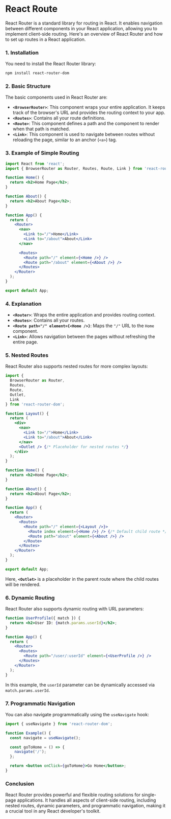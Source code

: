 # React Route

React Router is a standard library for routing in React. It enables navigation between different components in your React application, allowing you to implement client-side routing. Here's an overview of React Router and how to set up routes in a React application.

### 1. **Installation**

You need to install the React Router library:

```bash
npm install react-router-dom
```

### 2. **Basic Structure**

The basic components used in React Router are:

- **`<BrowserRouter>`**: This component wraps your entire application. It keeps track of the browser's URL and provides the routing context to your app.
- **`<Routes>`**: Contains all your route definitions.
- **`<Route>`**: This component defines a path and the component to render when that path is matched.
- **`<Link>`**: This component is used to navigate between routes without reloading the page, similar to an anchor (`<a>`) tag.

### 3. **Example of Simple Routing**

```jsx
import React from 'react';
import { BrowserRouter as Router, Routes, Route, Link } from 'react-router-dom';

function Home() {
  return <h2>Home Page</h2>;
}

function About() {
  return <h2>About Page</h2>;
}

function App() {
  return (
    <Router>
      <nav>
        <Link to="/">Home</Link>
        <Link to="/about">About</Link>
      </nav>

      <Routes>
        <Route path="/" element={<Home />} />
        <Route path="/about" element={<About />} />
      </Routes>
    </Router>
  );
}

export default App;
```

### 4. **Explanation**

- **`<Router>`**: Wraps the entire application and provides routing context.
- **`<Routes>`**: Contains all your routes.
- **`<Route path="/" element={<Home />}`**: Maps the `"/"` URL to the `Home` component.
- **`<Link>`**: Allows navigation between the pages without refreshing the entire page.

### 5. **Nested Routes**

React Router also supports nested routes for more complex layouts:

```jsx
import {
  BrowserRouter as Router,
  Routes,
  Route,
  Outlet,
  Link
} from 'react-router-dom';

function Layout() {
  return (
    <div>
      <nav>
        <Link to="/">Home</Link>
        <Link to="/about">About</Link>
      </nav>
      <Outlet /> {/* Placeholder for nested routes */}
    </div>
  );
}

function Home() {
  return <h2>Home Page</h2>;
}

function About() {
  return <h2>About Page</h2>;
}

function App() {
  return (
    <Router>
      <Routes>
        <Route path="/" element={<Layout />}>
          <Route index element={<Home />} /> {/* Default child route */}
          <Route path="about" element={<About />} />
        </Route>
      </Routes>
    </Router>
  );
}

export default App;
```

Here, **`<Outlet>`** is a placeholder in the parent route where the child routes will be rendered.

### 6. **Dynamic Routing**

React Router also supports dynamic routing with URL parameters:

```jsx
function UserProfile({ match }) {
  return <h2>User ID: {match.params.userId}</h2>;
}

function App() {
  return (
    <Router>
      <Routes>
        <Route path="/user/:userId" element={<UserProfile />} />
      </Routes>
    </Router>
  );
}
```

In this example, the `userId` parameter can be dynamically accessed via `match.params.userId`.

### 7. **Programmatic Navigation**

You can also navigate programmatically using the `useNavigate` hook:

```jsx
import { useNavigate } from 'react-router-dom';

function Example() {
  const navigate = useNavigate();

  const goToHome = () => {
    navigate('/');
  };

  return <button onClick={goToHome}>Go Home</button>;
}
```

### Conclusion

React Router provides powerful and flexible routing solutions for single-page applications. It handles all aspects of client-side routing, including nested routes, dynamic parameters, and programmatic navigation, making it a crucial tool in any React developer's toolkit.
